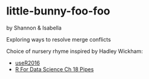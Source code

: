 # little-bunny-foo-foo

by Shannon & Isabella

Exploring ways to resolve merge conflicts

Choice of nursery rhyme inspired by Hadley Wickham:

* [useR2016](https://twitter.com/ameliamn/status/748193609401327616)
* [R For Data Science Ch 18 Pipes](https://bookdown.org/roy_schumacher/r4ds/pipes.html)